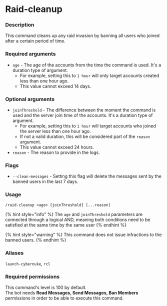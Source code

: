 # Raid-cleanup

### **Description**

This command cleans up any raid invasion by banning all users who joined after a certain period of time.

### **Required arguments**

* `age` - The age of the accounts from the time the command is used. It's a duration type of argument.
  * For example, setting this to `1 hour` will only target accounts created less than one hour ago.
  * This value cannot exceed 14 days.

### **Optional arguments**

* `joinThreshold` - The difference between the moment the command is used and the server join time of the accounts. It's a duration type of argument.
  * For example, setting this to `1 hour` will target accounts who joined the server less than one hour ago.
  * If not a valid duration, this will be considered part of the `reason` argument.
  * This value cannot exceed 24 hours.
* `reason` - The reason to provide in the logs.

### Flags

* `--clean-messages` - Setting this flag will delete the messages sent by the banned users in the last 7 days.

### **Usage**

```
/raid-cleanup <age> [joinThreshold] [...reason]
```

{% hint style="info" %}
The `age` and `joinThreshold` parameters are connected through a logical AND, meaning both conditions need to be satisfied at the same time by the same user
{% endhint %}

{% hint style="warning" %}
This command does not issue infractions to the banned users.
{% endhint %}

### **Aliases**

`launch-cybernuke`, `rcl`

### **Required permissions**

This command's level is 100 by default.\
The bot needs **Read Messages, Send Messages, Ban Members** permissions in order to be able to execute this command.
